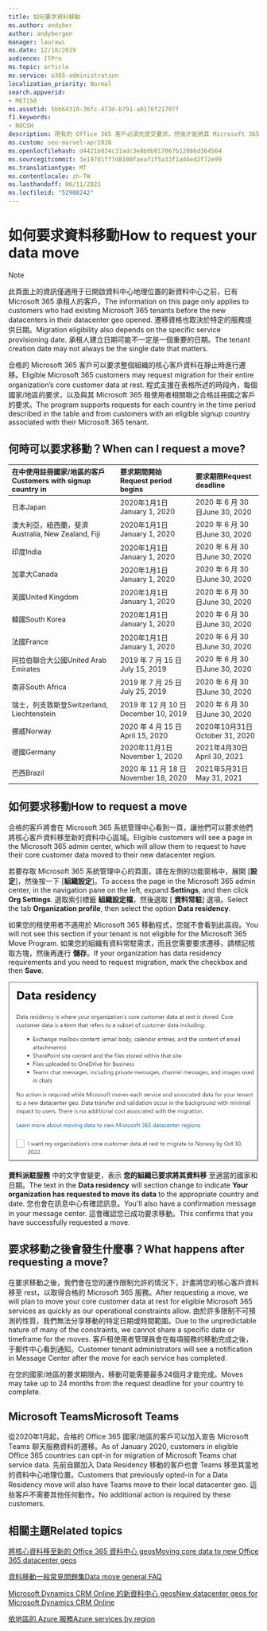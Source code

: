 ```yaml
---
title: 如何要求資料移動
ms.author: andyber
author: andybergen
manager: laurawi
ms.date: 12/10/2019
audience: ITPro
ms.topic: article
ms.service: o365-administration
localization_priority: Normal
search.appverid:
- MET150
ms.assetid: 5bb64310-36fc-473d-b791-a0176f21707f
f1.keywords:
- NOCSH
description: 現有的 Office 365 客戶必須先提交要求，然後才能將其 Microsoft 365 服務資料移至新的地理位置的國家/地區期限。
ms.custom: seo-marvel-apr2020
ms.openlocfilehash: d4421b034c31adc3e8b0b017067b12086d364564
ms.sourcegitcommit: 3e197d1ff7d8100faeaf1f5a33f1ad4ed2f72e99
ms.translationtype: MT
ms.contentlocale: zh-TW
ms.lasthandoff: 06/11/2021
ms.locfileid: "52908242"
---
```

# <a name="how-to-request-your-data-move"></a><span data-ttu-id="6a2f2-103">如何要求資料移動</span><span class="sxs-lookup"><span data-stu-id="6a2f2-103">How to request your data move</span></span>

> [!NOTE]
> <span data-ttu-id="6a2f2-104">此頁面上的資訊僅適用于已開啟資料中心地理位置的新資料中心之前，已有 Microsoft 365 承租人的客戶。</span><span class="sxs-lookup"><span data-stu-id="6a2f2-104">The information on this page only applies to customers who had existing Microsoft 365 tenants before the new datacenters in their datacenter geo opened.</span></span> <span data-ttu-id="6a2f2-105">遷移資格也取決於特定的服務提供日期。</span><span class="sxs-lookup"><span data-stu-id="6a2f2-105">Migration eligibility also depends on the specific service provisioning date.</span></span>  <span data-ttu-id="6a2f2-106">承租人建立日期可能不一定是一個重要的日期。</span><span class="sxs-lookup"><span data-stu-id="6a2f2-106">The tenant creation date may not always be the single date that matters.</span></span>
  
<span data-ttu-id="6a2f2-107">合格的 Microsoft 365 客戶可以要求整個組織的核心客戶資料在靜止時進行遷移。</span><span class="sxs-lookup"><span data-stu-id="6a2f2-107">Eligible Microsoft 365 customers may request migration for their entire organization’s core customer data at rest.</span></span>  <span data-ttu-id="6a2f2-108">程式支援在表格所述的時段內，每個國家/地區的要求，以及與其 Microsoft 365 租使用者相關聯之合格註冊國之客戶的要求。</span><span class="sxs-lookup"><span data-stu-id="6a2f2-108">The program supports requests for each country in the time period described in the table and from customers with an eligible signup country associated with their Microsoft 365 tenant.</span></span>
  
## <a name="when-can-i-request-a-move"></a><span data-ttu-id="6a2f2-109">何時可以要求移動？</span><span class="sxs-lookup"><span data-stu-id="6a2f2-109">When can I request a move?</span></span>

| <span data-ttu-id="6a2f2-110">在中使用註冊國家/地區的客戶</span><span class="sxs-lookup"><span data-stu-id="6a2f2-110">Customers with signup country in</span></span> | <span data-ttu-id="6a2f2-111">要求期間開始</span><span class="sxs-lookup"><span data-stu-id="6a2f2-111">Request period begins</span></span> | <span data-ttu-id="6a2f2-112">要求期限</span><span class="sxs-lookup"><span data-stu-id="6a2f2-112">Request deadline</span></span> |
|:-----|:-----|:-----|
|<span data-ttu-id="6a2f2-113">日本</span><span class="sxs-lookup"><span data-stu-id="6a2f2-113">Japan</span></span>  <br/> |<span data-ttu-id="6a2f2-114">2020年1月1日</span><span class="sxs-lookup"><span data-stu-id="6a2f2-114">January 1, 2020</span></span>  <br/> |<span data-ttu-id="6a2f2-115">2020 年 6 月 30 日</span><span class="sxs-lookup"><span data-stu-id="6a2f2-115">June 30, 2020</span></span>  <br/> |
|<span data-ttu-id="6a2f2-116">澳大利亞，紐西蘭，斐濟</span><span class="sxs-lookup"><span data-stu-id="6a2f2-116">Australia, New Zealand, Fiji</span></span>  <br/> |<span data-ttu-id="6a2f2-117">2020年1月1日</span><span class="sxs-lookup"><span data-stu-id="6a2f2-117">January 1, 2020</span></span>  <br/> |<span data-ttu-id="6a2f2-118">2020 年 6 月 30 日</span><span class="sxs-lookup"><span data-stu-id="6a2f2-118">June 30, 2020</span></span>  <br/> |
|<span data-ttu-id="6a2f2-119">印度</span><span class="sxs-lookup"><span data-stu-id="6a2f2-119">India</span></span>  <br/> |<span data-ttu-id="6a2f2-120">2020年1月1日</span><span class="sxs-lookup"><span data-stu-id="6a2f2-120">January 1, 2020</span></span>  <br/> |<span data-ttu-id="6a2f2-121">2020 年 6 月 30 日</span><span class="sxs-lookup"><span data-stu-id="6a2f2-121">June 30, 2020</span></span>  <br/> |
|<span data-ttu-id="6a2f2-122">加拿大</span><span class="sxs-lookup"><span data-stu-id="6a2f2-122">Canada</span></span>  <br/> |<span data-ttu-id="6a2f2-123">2020年1月1日</span><span class="sxs-lookup"><span data-stu-id="6a2f2-123">January 1, 2020</span></span>  <br/> |<span data-ttu-id="6a2f2-124">2020 年 6 月 30 日</span><span class="sxs-lookup"><span data-stu-id="6a2f2-124">June 30, 2020</span></span>  <br/> |
|<span data-ttu-id="6a2f2-125">英國</span><span class="sxs-lookup"><span data-stu-id="6a2f2-125">United Kingdom</span></span>  <br/> |<span data-ttu-id="6a2f2-126">2020年1月1日</span><span class="sxs-lookup"><span data-stu-id="6a2f2-126">January 1, 2020</span></span>  <br/> |<span data-ttu-id="6a2f2-127">2020 年 6 月 30 日</span><span class="sxs-lookup"><span data-stu-id="6a2f2-127">June 30, 2020</span></span>  <br/> |
|<span data-ttu-id="6a2f2-128">韓國</span><span class="sxs-lookup"><span data-stu-id="6a2f2-128">South Korea</span></span>  <br/> |<span data-ttu-id="6a2f2-129">2020年1月1日</span><span class="sxs-lookup"><span data-stu-id="6a2f2-129">January 1, 2020</span></span>  <br/> |<span data-ttu-id="6a2f2-130">2020 年 6 月 30 日</span><span class="sxs-lookup"><span data-stu-id="6a2f2-130">June 30, 2020</span></span>  <br/> |
|<span data-ttu-id="6a2f2-131">法國</span><span class="sxs-lookup"><span data-stu-id="6a2f2-131">France</span></span>  <br/> |<span data-ttu-id="6a2f2-132">2020年1月1日</span><span class="sxs-lookup"><span data-stu-id="6a2f2-132">January 1, 2020</span></span>  <br/> |<span data-ttu-id="6a2f2-133">2020 年 6 月 30 日</span><span class="sxs-lookup"><span data-stu-id="6a2f2-133">June 30, 2020</span></span>  <br/> |
|<span data-ttu-id="6a2f2-134">阿拉伯聯合大公國</span><span class="sxs-lookup"><span data-stu-id="6a2f2-134">United Arab Emirates</span></span>  <br/> |<span data-ttu-id="6a2f2-135">2019 年 7 月 15 日</span><span class="sxs-lookup"><span data-stu-id="6a2f2-135">July 15, 2019</span></span>  <br/> |<span data-ttu-id="6a2f2-136">2020 年 6 月 30 日</span><span class="sxs-lookup"><span data-stu-id="6a2f2-136">June 30, 2020</span></span>  <br/> |
|<span data-ttu-id="6a2f2-137">南非</span><span class="sxs-lookup"><span data-stu-id="6a2f2-137">South Africa</span></span>  <br/> |<span data-ttu-id="6a2f2-138">2019 年 7 月 25 日</span><span class="sxs-lookup"><span data-stu-id="6a2f2-138">July 25, 2019</span></span>  <br/> |<span data-ttu-id="6a2f2-139">2020 年 6 月 30 日</span><span class="sxs-lookup"><span data-stu-id="6a2f2-139">June 30, 2020</span></span>  <br/> |
|<span data-ttu-id="6a2f2-140">瑞士，列支敦斯登</span><span class="sxs-lookup"><span data-stu-id="6a2f2-140">Switzerland, Liechtenstein</span></span>  <br/> |<span data-ttu-id="6a2f2-141">2019 年 12 月 10 日</span><span class="sxs-lookup"><span data-stu-id="6a2f2-141">December 10, 2019</span></span>  <br/> |<span data-ttu-id="6a2f2-142">2020 年 6 月 30 日</span><span class="sxs-lookup"><span data-stu-id="6a2f2-142">June 30, 2020</span></span>  <br/> |
|<span data-ttu-id="6a2f2-143">挪威</span><span class="sxs-lookup"><span data-stu-id="6a2f2-143">Norway</span></span>  <br/> |<span data-ttu-id="6a2f2-144">2020 年 4 月 15 日</span><span class="sxs-lookup"><span data-stu-id="6a2f2-144">April 15, 2020</span></span>  <br/> |<span data-ttu-id="6a2f2-145">2020年10月31日</span><span class="sxs-lookup"><span data-stu-id="6a2f2-145">October 31, 2020</span></span>  <br/> |
|<span data-ttu-id="6a2f2-146">德國</span><span class="sxs-lookup"><span data-stu-id="6a2f2-146">Germany</span></span>  <br/> |<span data-ttu-id="6a2f2-147">2020年11月1日</span><span class="sxs-lookup"><span data-stu-id="6a2f2-147">November 1, 2020</span></span>  <br/> |<span data-ttu-id="6a2f2-148">2021年4月30日</span><span class="sxs-lookup"><span data-stu-id="6a2f2-148">April 30, 2021</span></span>  <br/> |
|<span data-ttu-id="6a2f2-149">巴西</span><span class="sxs-lookup"><span data-stu-id="6a2f2-149">Brazil</span></span>  <br/> |<span data-ttu-id="6a2f2-150">2020 年 11 月 18 日</span><span class="sxs-lookup"><span data-stu-id="6a2f2-150">November 18, 2020</span></span>  <br/> |<span data-ttu-id="6a2f2-151">2021年5月31日</span><span class="sxs-lookup"><span data-stu-id="6a2f2-151">May 31, 2021</span></span>  <br/> |

## <a name="how-to-request-a-move"></a><span data-ttu-id="6a2f2-152">如何要求移動</span><span class="sxs-lookup"><span data-stu-id="6a2f2-152">How to request a move</span></span>

<span data-ttu-id="6a2f2-153">合格的客戶將會在 Microsoft 365 系統管理中心看到一頁，讓他們可以要求他們將核心客戶資料移至新的資料中心區域。</span><span class="sxs-lookup"><span data-stu-id="6a2f2-153">Eligible customers will see a page in the Microsoft 365 admin center, which will allow them to request to have their core customer data moved to their new datacenter region.</span></span>  
  
<span data-ttu-id="6a2f2-154">若要存取 Microsoft 365 系統管理中心的頁面，請在左側的功能窗格中，展開 [**設定**]，然後按一下 [**組織設定**]。</span><span class="sxs-lookup"><span data-stu-id="6a2f2-154">To access the page in the Microsoft 365 admin center, in the navigation pane on the left, expand **Settings**, and then click **Org Settings**.</span></span>
<span data-ttu-id="6a2f2-155">選取索引標籤 **組織設定檔**，然後選取 [ **資料常駐**] 選項。</span><span class="sxs-lookup"><span data-stu-id="6a2f2-155">Select the tab **Organization profile**, then select the option **Data residency**.</span></span>
  
<span data-ttu-id="6a2f2-156">如果您的租使用者不適用於 Microsoft 365 移動程式，您就不會看到此區段。</span><span class="sxs-lookup"><span data-stu-id="6a2f2-156">You will not see this section if your tenant is not eligible for the Microsoft 365 Move Program.</span></span>  <span data-ttu-id="6a2f2-157">如果您的組織有資料常駐需求，而且您需要要求遷移，請標記核取方塊，然後再進行 **儲存**。</span><span class="sxs-lookup"><span data-stu-id="6a2f2-157">If your organization has data residency requirements and you need to request migration, mark the checkbox and then **Save**.</span></span>
  
![資料中心加入動作畫面](../media/dataresidencyflyoutae.jpg)
  
<span data-ttu-id="6a2f2-159">**資料派駐服務** 中的文字會變更，表示 **您的組織已要求將其資料移** 至適當的國家和日期。</span><span class="sxs-lookup"><span data-stu-id="6a2f2-159">The text in the **Data residency** will section change to indicate **Your organization has requested to move its data** to the appropriate country and date.</span></span> <span data-ttu-id="6a2f2-160">您也會在訊息中心有確認訊息。</span><span class="sxs-lookup"><span data-stu-id="6a2f2-160">You'll also have a confirmation message in your message center.</span></span> <span data-ttu-id="6a2f2-161">這會確認您已成功要求移動。</span><span class="sxs-lookup"><span data-stu-id="6a2f2-161">This confirms that you have successfully requested a move.</span></span> 
  
## <a name="what-happens-after-requesting-a-move"></a><span data-ttu-id="6a2f2-162">要求移動之後會發生什麼事？</span><span class="sxs-lookup"><span data-stu-id="6a2f2-162">What happens after requesting a move?</span></span>

<span data-ttu-id="6a2f2-163">在要求移動之後，我們會在您的運作限制允許的情況下，計畫將您的核心客戶資料移至 rest，以取得合格的 Microsoft 365 服務。</span><span class="sxs-lookup"><span data-stu-id="6a2f2-163">After requesting a move, we will plan to move your core customer data at rest for eligible Microsoft 365 services as quickly as our operational constraints allow.</span></span> <span data-ttu-id="6a2f2-164">由於許多限制不可預測的性質，我們無法分享移動的特定日期或時間範圍。</span><span class="sxs-lookup"><span data-stu-id="6a2f2-164">Due to the unpredictable nature of many of the constraints, we cannot share a specific date or timeframe for the moves.</span></span> <span data-ttu-id="6a2f2-165">客戶租使用者管理員會在每項服務的移動完成之後，于郵件中心看到通知。</span><span class="sxs-lookup"><span data-stu-id="6a2f2-165">Customer tenant administrators will see a notification in Message Center after the move for each service has completed.</span></span>
  
<span data-ttu-id="6a2f2-166">在您的國家/地區的要求期限內，移動可能需要最多24個月才能完成。</span><span class="sxs-lookup"><span data-stu-id="6a2f2-166">Moves may take up to 24 months from the request deadline for your country to complete.</span></span>
  
## <a name="microsoft-teams"></a><span data-ttu-id="6a2f2-167">Microsoft Teams</span><span class="sxs-lookup"><span data-stu-id="6a2f2-167">Microsoft Teams</span></span>

<span data-ttu-id="6a2f2-168">從2020年1月起，合格的 Office 365 國家/地區的客戶可以加入宣告 Microsoft Teams 聊天服務資料的遷移。</span><span class="sxs-lookup"><span data-stu-id="6a2f2-168">As of January 2020, customers in eligible Office 365 countries can opt-in for migration of Microsoft Teams chat service data.</span></span>  <span data-ttu-id="6a2f2-169">先前自願加入 Data Residency 移動的客戶也會 Teams 移至其當地的資料中心地理位置。</span><span class="sxs-lookup"><span data-stu-id="6a2f2-169">Customers that previously opted-in for a Data Residency move will also have Teams move to their local datacenter geo.</span></span>  <span data-ttu-id="6a2f2-170">這些客戶不需要其他任何動作。</span><span class="sxs-lookup"><span data-stu-id="6a2f2-170">No additional action is required by these customers.</span></span>

## <a name="related-topics"></a><span data-ttu-id="6a2f2-171">相關主題</span><span class="sxs-lookup"><span data-stu-id="6a2f2-171">Related topics</span></span>

[<span data-ttu-id="6a2f2-172">將核心資料移至新的 Office 365 資料中心 geos</span><span class="sxs-lookup"><span data-stu-id="6a2f2-172">Moving core data to new Office 365 datacenter geos</span></span>](moving-data-to-new-datacenter-geos.md)

[<span data-ttu-id="6a2f2-173">資料移動一般常見問題集</span><span class="sxs-lookup"><span data-stu-id="6a2f2-173">Data move general FAQ</span></span>](data-move-faq.yml)

[<span data-ttu-id="6a2f2-174">Microsoft Dynamics CRM Online 的新資料中心 geos</span><span class="sxs-lookup"><span data-stu-id="6a2f2-174">New datacenter geos for Microsoft Dynamics CRM Online</span></span>](/power-platform/admin/new-datacenter-regions)
  
[<span data-ttu-id="6a2f2-175">依地區的 Azure 服務</span><span class="sxs-lookup"><span data-stu-id="6a2f2-175">Azure services by region</span></span>](https://azure.microsoft.com/regions/)
